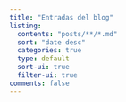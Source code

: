 ```yaml
---
title: "Entradas del blog"
listing:
  contents: "posts/**/*.md"
  sort: "date desc"
  categories: true
  type: default
  sort-ui: true
  filter-ui: true
comments: false
---
```


